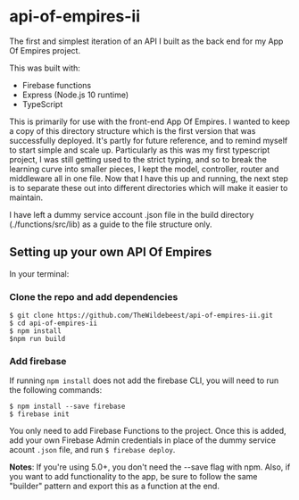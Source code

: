 # api-of-empires-ii
The first and simplest iteration of an API I built as the back end for my App Of Empires project.

This was built with:

* Firebase functions
* Express (Node.js 10 runtime)
* TypeScript

This is primarily for use with the front-end App Of Empires.
I wanted to keep a copy of this directory structure which
is the first version that was successfully deployed. It's
partly for future reference, and to remind myself to start
simple and scale up. Particularly as this was my first
typescript project, I was still getting used to the strict
typing, and so to break the learning curve into smaller
pieces, I kept the model, controller, router and middleware
all in one file. Now that I have this up and running, the
next step is to separate these out into different directories
which will make it easier to maintain.

I have left a dummy service account .json file in the build
directory (./functions/src/lib) as a guide to the file
structure only.

## Setting up your own API Of Empires

In your terminal:

### Clone the repo and add dependencies

```
$ git clone https://github.com/TheWildebeest/api-of-empires-ii.git
$ cd api-of-empires-ii
$ npm install
$npm run build
```

### Add firebase

If running `npm install` does not add the firebase CLI, you will need to run the following commands:

```
$ npm install --save firebase
$ firebase init
```

You only need to add Firebase Functions to the project. Once this is added, add your own Firebase Admin credentials in place of the dummy service acount `.json` file, and run `$ firebase deploy`.

**Notes**: If you're using 5.0+, you don't need the --save flag with npm. Also, if you want to add functionality to the app, be sure to follow the same "builder" pattern and export this as a function at the end.
